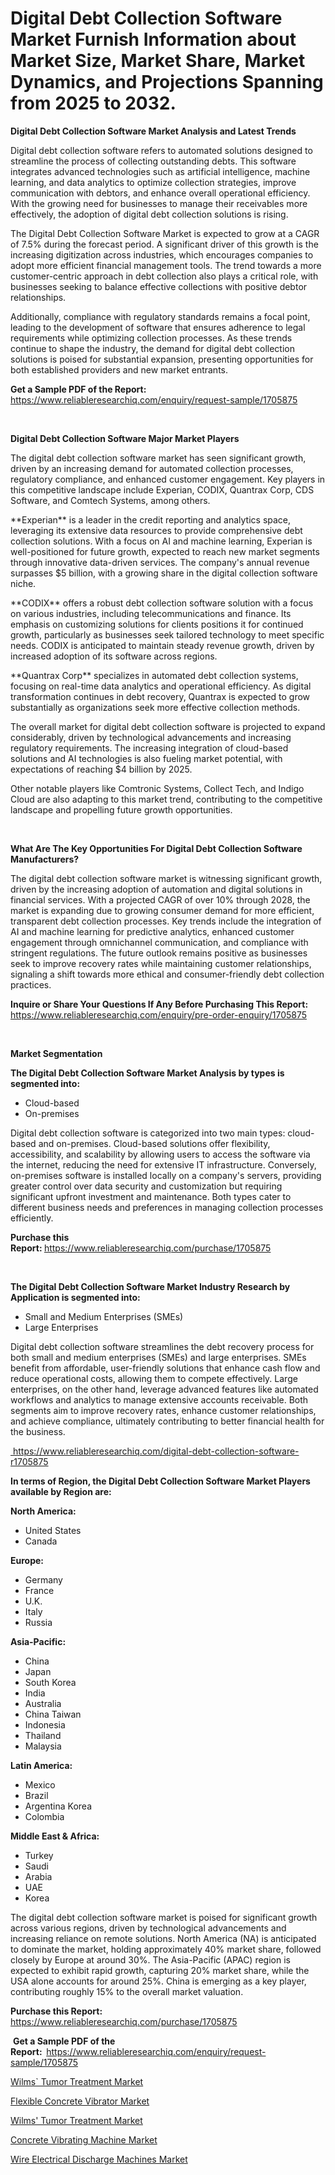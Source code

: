 <p><h1>Digital Debt Collection Software Market Furnish Information about Market Size, Market Share, Market Dynamics, and Projections Spanning from 2025 to 2032.</h1></p><p><strong>Digital Debt Collection Software Market Analysis and Latest Trends</strong></p>
<p><p>Digital debt collection software refers to automated solutions designed to streamline the process of collecting outstanding debts. This software integrates advanced technologies such as artificial intelligence, machine learning, and data analytics to optimize collection strategies, improve communication with debtors, and enhance overall operational efficiency. With the growing need for businesses to manage their receivables more effectively, the adoption of digital debt collection solutions is rising.</p><p>The Digital Debt Collection Software Market is expected to grow at a CAGR of 7.5% during the forecast period. A significant driver of this growth is the increasing digitization across industries, which encourages companies to adopt more efficient financial management tools. The trend towards a more customer-centric approach in debt collection also plays a critical role, with businesses seeking to balance effective collections with positive debtor relationships.</p><p>Additionally, compliance with regulatory standards remains a focal point, leading to the development of software that ensures adherence to legal requirements while optimizing collection processes. As these trends continue to shape the industry, the demand for digital debt collection solutions is poised for substantial expansion, presenting opportunities for both established providers and new market entrants.</p></p>
<p><strong>Get a Sample PDF of the Report:&nbsp;</strong> <a href="https://www.reliableresearchiq.com/enquiry/request-sample/1705875?utm_campaign=1834&utm_medium=2&utm_source=Github&utm_content=ia&utm_term=27032025&utm_id=digital-debt-collection-software">https://www.reliableresearchiq.com/enquiry/request-sample/1705875</a></p>
<p>&nbsp;</p>
<p><strong>Digital Debt Collection Software Major Market Players</strong></p>
<p><p>The digital debt collection software market has seen significant growth, driven by an increasing demand for automated collection processes, regulatory compliance, and enhanced customer engagement. Key players in this competitive landscape include Experian, CODIX, Quantrax Corp, CDS Software, and Comtech Systems, among others.</p><p>**Experian** is a leader in the credit reporting and analytics space, leveraging its extensive data resources to provide comprehensive debt collection solutions. With a focus on AI and machine learning, Experian is well-positioned for future growth, expected to reach new market segments through innovative data-driven services. The company's annual revenue surpasses $5 billion, with a growing share in the digital collection software niche.</p><p>**CODIX** offers a robust debt collection software solution with a focus on various industries, including telecommunications and finance. Its emphasis on customizing solutions for clients positions it for continued growth, particularly as businesses seek tailored technology to meet specific needs. CODIX is anticipated to maintain steady revenue growth, driven by increased adoption of its software across regions.</p><p>**Quantrax Corp** specializes in automated debt collection systems, focusing on real-time data analytics and operational efficiency. As digital transformation continues in debt recovery, Quantrax is expected to grow substantially as organizations seek more effective collection methods. </p><p>The overall market for digital debt collection software is projected to expand considerably, driven by technological advancements and increasing regulatory requirements. The increasing integration of cloud-based solutions and AI technologies is also fueling market potential, with expectations of reaching $4 billion by 2025.</p><p>Other notable players like Comtronic Systems, Collect Tech, and Indigo Cloud are also adapting to this market trend, contributing to the competitive landscape and propelling future growth opportunities.</p></p>
<p>&nbsp;</p>
<p><strong>What Are The Key Opportunities For Digital Debt Collection Software Manufacturers?</strong></p>
<p><p>The digital debt collection software market is witnessing significant growth, driven by the increasing adoption of automation and digital solutions in financial services. With a projected CAGR of over 10% through 2028, the market is expanding due to growing consumer demand for more efficient, transparent debt collection processes. Key trends include the integration of AI and machine learning for predictive analytics, enhanced customer engagement through omnichannel communication, and compliance with stringent regulations. The future outlook remains positive as businesses seek to improve recovery rates while maintaining customer relationships, signaling a shift towards more ethical and consumer-friendly debt collection practices.</p></p>
<p><strong>Inquire or Share Your Questions If Any Before Purchasing This Report:</strong> <a href="https://www.reliableresearchiq.com/enquiry/pre-order-enquiry/1705875?utm_campaign=1834&utm_medium=2&utm_source=Github&utm_content=ia&utm_term=27032025&utm_id=digital-debt-collection-software">https://www.reliableresearchiq.com/enquiry/pre-order-enquiry/1705875</a></p>
<p>&nbsp;</p>
<p><strong>Market Segmentation</strong></p>
<p><strong>The Digital Debt Collection Software Market Analysis by types is segmented into:</strong></p>
<p><ul><li>Cloud-based</li><li>On-premises</li></ul></p>
<p><p>Digital debt collection software is categorized into two main types: cloud-based and on-premises. Cloud-based solutions offer flexibility, accessibility, and scalability by allowing users to access the software via the internet, reducing the need for extensive IT infrastructure. Conversely, on-premises software is installed locally on a company's servers, providing greater control over data security and customization but requiring significant upfront investment and maintenance. Both types cater to different business needs and preferences in managing collection processes efficiently.</p></p>
<p><strong>Purchase this Report:&nbsp;</strong><a href="https://www.reliableresearchiq.com/purchase/1705875?utm_campaign=1834&utm_medium=2&utm_source=Github&utm_content=ia&utm_term=27032025&utm_id=digital-debt-collection-software">https://www.reliableresearchiq.com/purchase/1705875</a></p>
<p>&nbsp;</p>
<p><strong>The Digital Debt Collection Software Market Industry Research by Application is segmented into:</strong></p>
<p><ul><li>Small and Medium Enterprises (SMEs)</li><li>Large Enterprises</li></ul></p>
<p><p>Digital debt collection software streamlines the debt recovery process for both small and medium enterprises (SMEs) and large enterprises. SMEs benefit from affordable, user-friendly solutions that enhance cash flow and reduce operational costs, allowing them to compete effectively. Large enterprises, on the other hand, leverage advanced features like automated workflows and analytics to manage extensive accounts receivable. Both segments aim to improve recovery rates, enhance customer relationships, and achieve compliance, ultimately contributing to better financial health for the business.</p></p>
<p><a href="https://www.reliableresearchiq.com/digital-debt-collection-software-r1705875?utm_campaign=1834&utm_medium=2&utm_source=Github&utm_content=ia&utm_term=27032025&utm_id=digital-debt-collection-software">&nbsp;https://www.reliableresearchiq.com/digital-debt-collection-software-r1705875</a></p>
<p><strong>In terms of Region, the Digital Debt Collection Software Market Players available by Region are:</strong></p>
<p>
    <p> <strong> North America: </strong>
        <ul>
            <li>United States</li>
            <li>Canada</li>
        </ul>
        </p> 
    <p> <strong> Europe: </strong>
        <ul>
            <li>Germany</li>
            <li>France</li>
            <li>U.K.</li>
            <li>Italy</li>
            <li>Russia</li>
        </ul>
        </p> 
    <p> <strong> Asia-Pacific: </strong>
        <ul>
            <li>China</li>
            <li>Japan</li>
            <li>South Korea</li>
            <li>India</li>
            <li>Australia</li>
            <li>China Taiwan</li>
            <li>Indonesia</li>
            <li>Thailand</li>
            <li>Malaysia</li>
        </ul>
        </p> 
    <p> <strong> Latin America: </strong>
        <ul>
            <li>Mexico</li>
            <li>Brazil</li>
            <li>Argentina Korea</li>
            <li>Colombia</li>
        </ul>
        </p> 
    <p> <strong> Middle East & Africa: </strong>
        <ul>
            <li>Turkey</li>
            <li>Saudi</li>
            <li>Arabia</li>
            <li>UAE</li>
            <li>Korea</li>
        </ul>
    </p>
    </p>
<p><p>The digital debt collection software market is poised for significant growth across various regions, driven by technological advancements and increasing reliance on remote solutions. North America (NA) is anticipated to dominate the market, holding approximately 40% market share, followed closely by Europe at around 30%. The Asia-Pacific (APAC) region is expected to exhibit rapid growth, capturing 20% market share, while the USA alone accounts for around 25%. China is emerging as a key player, contributing roughly 15% to the overall market valuation.</p></p>
<p><strong>Purchase this Report: </strong><a href="https://www.reliableresearchiq.com/purchase/1705875?utm_campaign=1834&utm_medium=2&utm_source=Github&utm_content=ia&utm_term=27032025&utm_id=digital-debt-collection-software">https://www.reliableresearchiq.com/purchase/1705875</a></p>
<p>&nbsp;<strong>Get a Sample PDF of the Report:&nbsp;&nbsp;</strong><a href="https://www.reliableresearchiq.com/enquiry/request-sample/1705875?utm_campaign=1834&utm_medium=2&utm_source=Github&utm_content=ia&utm_term=27032025&utm_id=digital-debt-collection-software">https://www.reliableresearchiq.com/enquiry/request-sample/1705875</a></p>
<p><strong></strong></p>
<p><p><a href="https://github.com/balapopepi/Market-Research-Report-List-1/blob/main/wilms-tumor-treatment-market.md?utm_campaign=1834&utm_medium=2&utm_source=Github&utm_content=ia&utm_term=27032025&utm_id=digital-debt-collection-software">Wilms` Tumor Treatment Market</a></p><p><a href="https://github.com/spoorsusama/Market-Research-Report-List-1/blob/main/flexible-concrete-vibrator-market.md?utm_campaign=1834&utm_medium=2&utm_source=Github&utm_content=ia&utm_term=27032025&utm_id=digital-debt-collection-software">Flexible Concrete Vibrator Market</a></p><p><a href="https://github.com/tashipmhuiri/Market-Research-Report-List-1/blob/main/wilms-tumor-treatment-market.md?utm_campaign=1834&utm_medium=2&utm_source=Github&utm_content=ia&utm_term=27032025&utm_id=digital-debt-collection-software">Wilms' Tumor Treatment Market</a></p><p><a href="https://github.com/lynlynyusay/Market-Research-Report-List-1/blob/main/concrete-vibrating-machine-market.md?utm_campaign=1834&utm_medium=2&utm_source=Github&utm_content=ia&utm_term=27032025&utm_id=digital-debt-collection-software">Concrete Vibrating Machine Market</a></p><p><a href="https://github.com/azorrotutus/Market-Research-Report-List-1/blob/main/wire-electrical-discharge-machines-market.md?utm_campaign=1834&utm_medium=2&utm_source=Github&utm_content=ia&utm_term=27032025&utm_id=digital-debt-collection-software">Wire Electrical Discharge Machines Market</a></p></p>